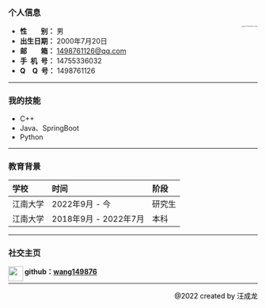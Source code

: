 ### 个人信息
+ **性&ensp;&ensp;&ensp;&ensp;别：** 男 <img src="https://ayaka-1314005561.cos.ap-nanjing.myqcloud.com/IMG_0704(20220904-234127).JPG" alt="IMG_0704(20220904-234127)" style="zoom:15%;" align="right" />
+ **出生日期：** 2000年7月20日
+ **邮&ensp;&ensp;&ensp;&ensp;箱：** 1498761126@qq.com
+ **手&ensp;机&ensp;号：** 14755336032
+ **Q&ensp;&ensp;Q&ensp;号：** 1498761126

----------

###  我的技能
+ C++
+ Java、SpringBoot
+ Python

----------

###  教育背景

| 学校 | 时间 | 阶段 |
|  :----  | :----  | :---- |
|  江南大学  | 2022年9月 - 今 | 研究生 |
|  江南大学  | 2018年9月 - 2022年7月 | 本科 |

-----------
###  社交主页

<img src="https://img-blog.csdnimg.cn/4e998997c23846f997560287de604f67.png" width="30" align='left'/>**github：[wang149876](https://github.com/wang149876)**


----------

<p align=right style="color: black">@2022 created by 汪成龙</p>

